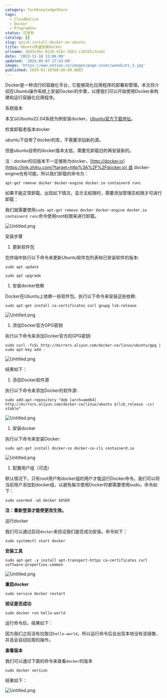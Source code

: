 ```yaml
---
category: TechKnowledgeShare
tags:
  - CloudNative
  - Docker
  - ProgramEnv
status: 已发布
catalog: []
slug: quick-install-docker-on-ubuntu
title: Ubuntu快速安装Docker
urlname: 3bd3cd5c-012b-418c-93b1-c3d325c3ca3c
date: '2023-11-18 13:06:00'
updated: '2024-09-07 17:43:00'
image: 'https://www.notion.so/images/page-cover/woodcuts_3.jpg'
published: 2020-01-18T08:00:00.000Z
---
```


Docker是一种流行的容器化平台，它能够简化应用程序的部署和管理。本文将介绍在Ubuntu操作系统上安装Docker的步骤，以便我们可以开始使用Docker来构建和运行容器化应用程序。


系统版本


本文以Ubuntu22.04系统为例安装docker，[Ubuntu官方下载地址](https://link.zhihu.com/?target=https%3A%2F%2Fubuntu.com%2Fdownload)。


检查卸载老版本docker


ubuntu下自带了docker的库，不需要添加新的源。


但是ubuntu自带的docker版本太低，需要先卸载旧的再安装新的。


注：docker的旧版本不一定被称为docker，[http://docker.io](https://link.zhihu.com/?target=http%3A%2F%2Fdocker.io) 或 docker-engine也有可能，所以我们卸载的命令为：


`apt-get remove docker docker-engine docker.io containerd runc`


如果不能正常卸载，出现如下情况，显示无权限时，需要添加管理员权限才可进行卸载：


我们就需要使用`sudo apt-get remove docker docker-engine docker.io containerd runc`命令使用root权限来进行卸载。


![Untitled.png](https://prod-files-secure.s3.us-west-2.amazonaws.com/5d24fe63-e567-4804-86f9-9fdc62e13082/39952d0f-7851-4550-b715-72a33876c773/Untitled.png?X-Amz-Algorithm=AWS4-HMAC-SHA256&X-Amz-Content-Sha256=UNSIGNED-PAYLOAD&X-Amz-Credential=ASIAZI2LB466YRRKSVZN%2F20250320%2Fus-west-2%2Fs3%2Faws4_request&X-Amz-Date=20250320T213336Z&X-Amz-Expires=3600&X-Amz-Security-Token=IQoJb3JpZ2luX2VjED0aCXVzLXdlc3QtMiJIMEYCIQCtuyUSq9FYu1GSpiTXUiIEb3Fe58L5liy5Mtip13wmigIhAJTb2dzaVlxHLolUwP7W%2BsLJPOKR92VIV6LlmzKUGfpsKogECJb%2F%2F%2F%2F%2F%2F%2F%2F%2F%2FwEQABoMNjM3NDIzMTgzODA1Igx%2BP1NOrL5zDpVXXOYq3AN66fdg4GZnsMI7M9EzYI8RpBYNCXJsS5BuQ2D5PRstOkF9Wl2wE9vBf%2FMlGx7O6fiSb42v%2FolGS%2FMF2WrGT3um2kze4tYX5Axa4r5UdOOWMwi8byyFnuZzwTWOTunsijsgcdm8Y4MkS6HwYSmMJtMCQ5lPuaPBXlU1mhhqcT7J6rLTQc0uXgMrNKu77313FXtS3S7Wv0CVM3axq4rw8O7UpcqaSsijn2KcxvjrMm0cPEnDwD0UWWdjtCqEW7nVMXh0hdYDFvOnpat3Xbo%2BxeN1peu2qXNUCEEJV9JCpDxXjuv0AFMiJX2%2FwLCcWO9IsNiv5qPGw9vlqGqvfSwhHd6QGPUpdwr1wNS48cDEroe64WGXpWZpMBaPv9xTYqig5EgiFtkuWjhKmV8Dn86ywkJy%2FwhX%2F9oaalW%2Fy1yX0CBv3l9g9itGViMq37iiF7VeLaty6lwcB2gA6QhiT9aWZU3C%2BBqnqCM1Ldy%2FUg%2BbWaAYGPZBS40XV1OcSUqQLHvqfk8IfsSMAp9XUgeUkSPAkpPAijG8ImI86WOiN%2FdUgHxFfNrwx4Fj6WNckvB2HcYZ7dwRQBQ5NEEwUO4HWeM0FM0rcsvyFSaAaAnkDKt%2FZzyFKKqyakXLOTBH7cEzlDDThPK%2BBjqkASVtB%2BUmzjvhyhiQ6jV30viIayvg%2BzNs4eZ9F0t54ztd0kpifiQZnZm8bFkJyj866gbzCAggI5z7MU81Rxot5Zp1SFGbJLD0vIJ%2BbEevI%2BrbW%2FvpwbZj8RiX4v%2Fefg%2B86NWRxRv7zAAOWI5lDvVJ8v72AwLZZoPeFWmu5YcFQnuvzyZUAHpKSa9qz3pxqZCq%2BwBoecvDwn%2BT93wf%2FLrgWot3fTTh&X-Amz-Signature=fafc3f05ec0c04e7167312f50e2c3e2f3981c0b580f30b70ac5109b7827b709c&X-Amz-SignedHeaders=host&x-id=GetObject)


安装步骤

1. 更新软件包

在终端中执行以下命令来更新Ubuntu软件包列表和已安装软件的版本:


`sudo apt update`


`sudo apt upgrade`

1. 安装docker依赖

Docker在Ubuntu上依赖一些软件包。执行以下命令来安装这些依赖:


`sudo apt-get install ca-certificates curl gnupg lsb-release`


![Untitled.png](https://prod-files-secure.s3.us-west-2.amazonaws.com/5d24fe63-e567-4804-86f9-9fdc62e13082/b5a549a8-6621-4824-a151-93e8b0592f14/Untitled.png?X-Amz-Algorithm=AWS4-HMAC-SHA256&X-Amz-Content-Sha256=UNSIGNED-PAYLOAD&X-Amz-Credential=ASIAZI2LB466YRRKSVZN%2F20250320%2Fus-west-2%2Fs3%2Faws4_request&X-Amz-Date=20250320T213336Z&X-Amz-Expires=3600&X-Amz-Security-Token=IQoJb3JpZ2luX2VjED0aCXVzLXdlc3QtMiJIMEYCIQCtuyUSq9FYu1GSpiTXUiIEb3Fe58L5liy5Mtip13wmigIhAJTb2dzaVlxHLolUwP7W%2BsLJPOKR92VIV6LlmzKUGfpsKogECJb%2F%2F%2F%2F%2F%2F%2F%2F%2F%2FwEQABoMNjM3NDIzMTgzODA1Igx%2BP1NOrL5zDpVXXOYq3AN66fdg4GZnsMI7M9EzYI8RpBYNCXJsS5BuQ2D5PRstOkF9Wl2wE9vBf%2FMlGx7O6fiSb42v%2FolGS%2FMF2WrGT3um2kze4tYX5Axa4r5UdOOWMwi8byyFnuZzwTWOTunsijsgcdm8Y4MkS6HwYSmMJtMCQ5lPuaPBXlU1mhhqcT7J6rLTQc0uXgMrNKu77313FXtS3S7Wv0CVM3axq4rw8O7UpcqaSsijn2KcxvjrMm0cPEnDwD0UWWdjtCqEW7nVMXh0hdYDFvOnpat3Xbo%2BxeN1peu2qXNUCEEJV9JCpDxXjuv0AFMiJX2%2FwLCcWO9IsNiv5qPGw9vlqGqvfSwhHd6QGPUpdwr1wNS48cDEroe64WGXpWZpMBaPv9xTYqig5EgiFtkuWjhKmV8Dn86ywkJy%2FwhX%2F9oaalW%2Fy1yX0CBv3l9g9itGViMq37iiF7VeLaty6lwcB2gA6QhiT9aWZU3C%2BBqnqCM1Ldy%2FUg%2BbWaAYGPZBS40XV1OcSUqQLHvqfk8IfsSMAp9XUgeUkSPAkpPAijG8ImI86WOiN%2FdUgHxFfNrwx4Fj6WNckvB2HcYZ7dwRQBQ5NEEwUO4HWeM0FM0rcsvyFSaAaAnkDKt%2FZzyFKKqyakXLOTBH7cEzlDDThPK%2BBjqkASVtB%2BUmzjvhyhiQ6jV30viIayvg%2BzNs4eZ9F0t54ztd0kpifiQZnZm8bFkJyj866gbzCAggI5z7MU81Rxot5Zp1SFGbJLD0vIJ%2BbEevI%2BrbW%2FvpwbZj8RiX4v%2Fefg%2B86NWRxRv7zAAOWI5lDvVJ8v72AwLZZoPeFWmu5YcFQnuvzyZUAHpKSa9qz3pxqZCq%2BwBoecvDwn%2BT93wf%2FLrgWot3fTTh&X-Amz-Signature=79703afe67d3422bf9862063a7262c1f200b83167504b12bc212c23772dd0c13&X-Amz-SignedHeaders=host&x-id=GetObject)

1. 添加Docker官方GPG密钥

执行以下命令来添加Docker官方的GPG密钥:


`sudo curl -fsSL http://mirrors.aliyun.com/docker-ce/linux/ubuntu/gpg | sudo apt-key add -`


![Untitled.png](https://prod-files-secure.s3.us-west-2.amazonaws.com/5d24fe63-e567-4804-86f9-9fdc62e13082/98014b5e-f5b7-4b16-804e-ab6917971bd3/Untitled.png?X-Amz-Algorithm=AWS4-HMAC-SHA256&X-Amz-Content-Sha256=UNSIGNED-PAYLOAD&X-Amz-Credential=ASIAZI2LB466YRRKSVZN%2F20250320%2Fus-west-2%2Fs3%2Faws4_request&X-Amz-Date=20250320T213336Z&X-Amz-Expires=3600&X-Amz-Security-Token=IQoJb3JpZ2luX2VjED0aCXVzLXdlc3QtMiJIMEYCIQCtuyUSq9FYu1GSpiTXUiIEb3Fe58L5liy5Mtip13wmigIhAJTb2dzaVlxHLolUwP7W%2BsLJPOKR92VIV6LlmzKUGfpsKogECJb%2F%2F%2F%2F%2F%2F%2F%2F%2F%2FwEQABoMNjM3NDIzMTgzODA1Igx%2BP1NOrL5zDpVXXOYq3AN66fdg4GZnsMI7M9EzYI8RpBYNCXJsS5BuQ2D5PRstOkF9Wl2wE9vBf%2FMlGx7O6fiSb42v%2FolGS%2FMF2WrGT3um2kze4tYX5Axa4r5UdOOWMwi8byyFnuZzwTWOTunsijsgcdm8Y4MkS6HwYSmMJtMCQ5lPuaPBXlU1mhhqcT7J6rLTQc0uXgMrNKu77313FXtS3S7Wv0CVM3axq4rw8O7UpcqaSsijn2KcxvjrMm0cPEnDwD0UWWdjtCqEW7nVMXh0hdYDFvOnpat3Xbo%2BxeN1peu2qXNUCEEJV9JCpDxXjuv0AFMiJX2%2FwLCcWO9IsNiv5qPGw9vlqGqvfSwhHd6QGPUpdwr1wNS48cDEroe64WGXpWZpMBaPv9xTYqig5EgiFtkuWjhKmV8Dn86ywkJy%2FwhX%2F9oaalW%2Fy1yX0CBv3l9g9itGViMq37iiF7VeLaty6lwcB2gA6QhiT9aWZU3C%2BBqnqCM1Ldy%2FUg%2BbWaAYGPZBS40XV1OcSUqQLHvqfk8IfsSMAp9XUgeUkSPAkpPAijG8ImI86WOiN%2FdUgHxFfNrwx4Fj6WNckvB2HcYZ7dwRQBQ5NEEwUO4HWeM0FM0rcsvyFSaAaAnkDKt%2FZzyFKKqyakXLOTBH7cEzlDDThPK%2BBjqkASVtB%2BUmzjvhyhiQ6jV30viIayvg%2BzNs4eZ9F0t54ztd0kpifiQZnZm8bFkJyj866gbzCAggI5z7MU81Rxot5Zp1SFGbJLD0vIJ%2BbEevI%2BrbW%2FvpwbZj8RiX4v%2Fefg%2B86NWRxRv7zAAOWI5lDvVJ8v72AwLZZoPeFWmu5YcFQnuvzyZUAHpKSa9qz3pxqZCq%2BwBoecvDwn%2BT93wf%2FLrgWot3fTTh&X-Amz-Signature=662be8e2970c5e56e0a7549949a91530d68e0302af0328bd3ceea20c3edbc8f0&X-Amz-SignedHeaders=host&x-id=GetObject)


结果如下：

1. 添加Docker软件源

执行以下命令来添加Docker的软件源:


`sudo add-apt-repository "deb [arch=amd64] http://mirrors.aliyun.com/docker-ce/linux/ubuntu $(lsb_release -cs) stable"`


![Untitled.png](https://prod-files-secure.s3.us-west-2.amazonaws.com/5d24fe63-e567-4804-86f9-9fdc62e13082/7fc5bdbe-9d4c-48b8-ba03-3309380f47ba/Untitled.png?X-Amz-Algorithm=AWS4-HMAC-SHA256&X-Amz-Content-Sha256=UNSIGNED-PAYLOAD&X-Amz-Credential=ASIAZI2LB466YRRKSVZN%2F20250320%2Fus-west-2%2Fs3%2Faws4_request&X-Amz-Date=20250320T213336Z&X-Amz-Expires=3600&X-Amz-Security-Token=IQoJb3JpZ2luX2VjED0aCXVzLXdlc3QtMiJIMEYCIQCtuyUSq9FYu1GSpiTXUiIEb3Fe58L5liy5Mtip13wmigIhAJTb2dzaVlxHLolUwP7W%2BsLJPOKR92VIV6LlmzKUGfpsKogECJb%2F%2F%2F%2F%2F%2F%2F%2F%2F%2FwEQABoMNjM3NDIzMTgzODA1Igx%2BP1NOrL5zDpVXXOYq3AN66fdg4GZnsMI7M9EzYI8RpBYNCXJsS5BuQ2D5PRstOkF9Wl2wE9vBf%2FMlGx7O6fiSb42v%2FolGS%2FMF2WrGT3um2kze4tYX5Axa4r5UdOOWMwi8byyFnuZzwTWOTunsijsgcdm8Y4MkS6HwYSmMJtMCQ5lPuaPBXlU1mhhqcT7J6rLTQc0uXgMrNKu77313FXtS3S7Wv0CVM3axq4rw8O7UpcqaSsijn2KcxvjrMm0cPEnDwD0UWWdjtCqEW7nVMXh0hdYDFvOnpat3Xbo%2BxeN1peu2qXNUCEEJV9JCpDxXjuv0AFMiJX2%2FwLCcWO9IsNiv5qPGw9vlqGqvfSwhHd6QGPUpdwr1wNS48cDEroe64WGXpWZpMBaPv9xTYqig5EgiFtkuWjhKmV8Dn86ywkJy%2FwhX%2F9oaalW%2Fy1yX0CBv3l9g9itGViMq37iiF7VeLaty6lwcB2gA6QhiT9aWZU3C%2BBqnqCM1Ldy%2FUg%2BbWaAYGPZBS40XV1OcSUqQLHvqfk8IfsSMAp9XUgeUkSPAkpPAijG8ImI86WOiN%2FdUgHxFfNrwx4Fj6WNckvB2HcYZ7dwRQBQ5NEEwUO4HWeM0FM0rcsvyFSaAaAnkDKt%2FZzyFKKqyakXLOTBH7cEzlDDThPK%2BBjqkASVtB%2BUmzjvhyhiQ6jV30viIayvg%2BzNs4eZ9F0t54ztd0kpifiQZnZm8bFkJyj866gbzCAggI5z7MU81Rxot5Zp1SFGbJLD0vIJ%2BbEevI%2BrbW%2FvpwbZj8RiX4v%2Fefg%2B86NWRxRv7zAAOWI5lDvVJ8v72AwLZZoPeFWmu5YcFQnuvzyZUAHpKSa9qz3pxqZCq%2BwBoecvDwn%2BT93wf%2FLrgWot3fTTh&X-Amz-Signature=643feb969a186c365761cbae15dc8b4afb6efc93ee615b49578c2be863864274&X-Amz-SignedHeaders=host&x-id=GetObject)

1. 安装docker

执行以下命令来安装Docker:


`sudo apt-get install docker-ce docker-ce-cli containerd.io`


![Untitled.png](https://prod-files-secure.s3.us-west-2.amazonaws.com/5d24fe63-e567-4804-86f9-9fdc62e13082/d5ede442-ffc5-49c3-a76a-76559a797244/Untitled.png?X-Amz-Algorithm=AWS4-HMAC-SHA256&X-Amz-Content-Sha256=UNSIGNED-PAYLOAD&X-Amz-Credential=ASIAZI2LB466YRRKSVZN%2F20250320%2Fus-west-2%2Fs3%2Faws4_request&X-Amz-Date=20250320T213336Z&X-Amz-Expires=3600&X-Amz-Security-Token=IQoJb3JpZ2luX2VjED0aCXVzLXdlc3QtMiJIMEYCIQCtuyUSq9FYu1GSpiTXUiIEb3Fe58L5liy5Mtip13wmigIhAJTb2dzaVlxHLolUwP7W%2BsLJPOKR92VIV6LlmzKUGfpsKogECJb%2F%2F%2F%2F%2F%2F%2F%2F%2F%2FwEQABoMNjM3NDIzMTgzODA1Igx%2BP1NOrL5zDpVXXOYq3AN66fdg4GZnsMI7M9EzYI8RpBYNCXJsS5BuQ2D5PRstOkF9Wl2wE9vBf%2FMlGx7O6fiSb42v%2FolGS%2FMF2WrGT3um2kze4tYX5Axa4r5UdOOWMwi8byyFnuZzwTWOTunsijsgcdm8Y4MkS6HwYSmMJtMCQ5lPuaPBXlU1mhhqcT7J6rLTQc0uXgMrNKu77313FXtS3S7Wv0CVM3axq4rw8O7UpcqaSsijn2KcxvjrMm0cPEnDwD0UWWdjtCqEW7nVMXh0hdYDFvOnpat3Xbo%2BxeN1peu2qXNUCEEJV9JCpDxXjuv0AFMiJX2%2FwLCcWO9IsNiv5qPGw9vlqGqvfSwhHd6QGPUpdwr1wNS48cDEroe64WGXpWZpMBaPv9xTYqig5EgiFtkuWjhKmV8Dn86ywkJy%2FwhX%2F9oaalW%2Fy1yX0CBv3l9g9itGViMq37iiF7VeLaty6lwcB2gA6QhiT9aWZU3C%2BBqnqCM1Ldy%2FUg%2BbWaAYGPZBS40XV1OcSUqQLHvqfk8IfsSMAp9XUgeUkSPAkpPAijG8ImI86WOiN%2FdUgHxFfNrwx4Fj6WNckvB2HcYZ7dwRQBQ5NEEwUO4HWeM0FM0rcsvyFSaAaAnkDKt%2FZzyFKKqyakXLOTBH7cEzlDDThPK%2BBjqkASVtB%2BUmzjvhyhiQ6jV30viIayvg%2BzNs4eZ9F0t54ztd0kpifiQZnZm8bFkJyj866gbzCAggI5z7MU81Rxot5Zp1SFGbJLD0vIJ%2BbEevI%2BrbW%2FvpwbZj8RiX4v%2Fefg%2B86NWRxRv7zAAOWI5lDvVJ8v72AwLZZoPeFWmu5YcFQnuvzyZUAHpKSa9qz3pxqZCq%2BwBoecvDwn%2BT93wf%2FLrgWot3fTTh&X-Amz-Signature=0a47ac0076eb560db4e9b32ed18a2d24ecafa9ad49681a3fe78f46fa76ca4857&X-Amz-SignedHeaders=host&x-id=GetObject)

1. 配置用户组（可选）

默认情况下，只有root用户和docker组的用户才能运行Docker命令。我们可以将当前用户添加到docker组，以避免每次使用Docker时都需要使用sudo。命令如下：


`sudo usermod -aG docker $USER`


**注：重新登录才能使更改生效。**


运行docker


我们可以通过启动`docker`来验证我们是否成功安装。命令如下：


`sudo systemctl start docker`


**安装工具**


`sudo apt-get -y install apt-transport-https ca-certificates curl software-properties-common`


![Untitled.png](https://prod-files-secure.s3.us-west-2.amazonaws.com/5d24fe63-e567-4804-86f9-9fdc62e13082/0c3615c1-94db-46f5-9743-68bb221a9964/Untitled.png?X-Amz-Algorithm=AWS4-HMAC-SHA256&X-Amz-Content-Sha256=UNSIGNED-PAYLOAD&X-Amz-Credential=ASIAZI2LB466YRRKSVZN%2F20250320%2Fus-west-2%2Fs3%2Faws4_request&X-Amz-Date=20250320T213336Z&X-Amz-Expires=3600&X-Amz-Security-Token=IQoJb3JpZ2luX2VjED0aCXVzLXdlc3QtMiJIMEYCIQCtuyUSq9FYu1GSpiTXUiIEb3Fe58L5liy5Mtip13wmigIhAJTb2dzaVlxHLolUwP7W%2BsLJPOKR92VIV6LlmzKUGfpsKogECJb%2F%2F%2F%2F%2F%2F%2F%2F%2F%2FwEQABoMNjM3NDIzMTgzODA1Igx%2BP1NOrL5zDpVXXOYq3AN66fdg4GZnsMI7M9EzYI8RpBYNCXJsS5BuQ2D5PRstOkF9Wl2wE9vBf%2FMlGx7O6fiSb42v%2FolGS%2FMF2WrGT3um2kze4tYX5Axa4r5UdOOWMwi8byyFnuZzwTWOTunsijsgcdm8Y4MkS6HwYSmMJtMCQ5lPuaPBXlU1mhhqcT7J6rLTQc0uXgMrNKu77313FXtS3S7Wv0CVM3axq4rw8O7UpcqaSsijn2KcxvjrMm0cPEnDwD0UWWdjtCqEW7nVMXh0hdYDFvOnpat3Xbo%2BxeN1peu2qXNUCEEJV9JCpDxXjuv0AFMiJX2%2FwLCcWO9IsNiv5qPGw9vlqGqvfSwhHd6QGPUpdwr1wNS48cDEroe64WGXpWZpMBaPv9xTYqig5EgiFtkuWjhKmV8Dn86ywkJy%2FwhX%2F9oaalW%2Fy1yX0CBv3l9g9itGViMq37iiF7VeLaty6lwcB2gA6QhiT9aWZU3C%2BBqnqCM1Ldy%2FUg%2BbWaAYGPZBS40XV1OcSUqQLHvqfk8IfsSMAp9XUgeUkSPAkpPAijG8ImI86WOiN%2FdUgHxFfNrwx4Fj6WNckvB2HcYZ7dwRQBQ5NEEwUO4HWeM0FM0rcsvyFSaAaAnkDKt%2FZzyFKKqyakXLOTBH7cEzlDDThPK%2BBjqkASVtB%2BUmzjvhyhiQ6jV30viIayvg%2BzNs4eZ9F0t54ztd0kpifiQZnZm8bFkJyj866gbzCAggI5z7MU81Rxot5Zp1SFGbJLD0vIJ%2BbEevI%2BrbW%2FvpwbZj8RiX4v%2Fefg%2B86NWRxRv7zAAOWI5lDvVJ8v72AwLZZoPeFWmu5YcFQnuvzyZUAHpKSa9qz3pxqZCq%2BwBoecvDwn%2BT93wf%2FLrgWot3fTTh&X-Amz-Signature=5e6b12566197db9b541a6406cca3f3be8b1e5f29a75af94844fb210cc6f69650&X-Amz-SignedHeaders=host&x-id=GetObject)


**重启docker**


`sudo service docker restart`


**验证是否成功**


`sudo docker run hello-world`


运行命令后，结果如下：


因为我们之前没有拉取过`hello-world`，所以运行命令后会出现本地没有该镜像，并且会自动拉取的操作。


**查看版本**


我们可以通过下面的命令来查看`docker`的版本


`sudo docker version`


结果如下：


![Untitled.png](https://prod-files-secure.s3.us-west-2.amazonaws.com/5d24fe63-e567-4804-86f9-9fdc62e13082/efdb509a-3c1e-41a3-91ee-a1bd88793688/Untitled.png?X-Amz-Algorithm=AWS4-HMAC-SHA256&X-Amz-Content-Sha256=UNSIGNED-PAYLOAD&X-Amz-Credential=ASIAZI2LB466YRRKSVZN%2F20250320%2Fus-west-2%2Fs3%2Faws4_request&X-Amz-Date=20250320T213336Z&X-Amz-Expires=3600&X-Amz-Security-Token=IQoJb3JpZ2luX2VjED0aCXVzLXdlc3QtMiJIMEYCIQCtuyUSq9FYu1GSpiTXUiIEb3Fe58L5liy5Mtip13wmigIhAJTb2dzaVlxHLolUwP7W%2BsLJPOKR92VIV6LlmzKUGfpsKogECJb%2F%2F%2F%2F%2F%2F%2F%2F%2F%2FwEQABoMNjM3NDIzMTgzODA1Igx%2BP1NOrL5zDpVXXOYq3AN66fdg4GZnsMI7M9EzYI8RpBYNCXJsS5BuQ2D5PRstOkF9Wl2wE9vBf%2FMlGx7O6fiSb42v%2FolGS%2FMF2WrGT3um2kze4tYX5Axa4r5UdOOWMwi8byyFnuZzwTWOTunsijsgcdm8Y4MkS6HwYSmMJtMCQ5lPuaPBXlU1mhhqcT7J6rLTQc0uXgMrNKu77313FXtS3S7Wv0CVM3axq4rw8O7UpcqaSsijn2KcxvjrMm0cPEnDwD0UWWdjtCqEW7nVMXh0hdYDFvOnpat3Xbo%2BxeN1peu2qXNUCEEJV9JCpDxXjuv0AFMiJX2%2FwLCcWO9IsNiv5qPGw9vlqGqvfSwhHd6QGPUpdwr1wNS48cDEroe64WGXpWZpMBaPv9xTYqig5EgiFtkuWjhKmV8Dn86ywkJy%2FwhX%2F9oaalW%2Fy1yX0CBv3l9g9itGViMq37iiF7VeLaty6lwcB2gA6QhiT9aWZU3C%2BBqnqCM1Ldy%2FUg%2BbWaAYGPZBS40XV1OcSUqQLHvqfk8IfsSMAp9XUgeUkSPAkpPAijG8ImI86WOiN%2FdUgHxFfNrwx4Fj6WNckvB2HcYZ7dwRQBQ5NEEwUO4HWeM0FM0rcsvyFSaAaAnkDKt%2FZzyFKKqyakXLOTBH7cEzlDDThPK%2BBjqkASVtB%2BUmzjvhyhiQ6jV30viIayvg%2BzNs4eZ9F0t54ztd0kpifiQZnZm8bFkJyj866gbzCAggI5z7MU81Rxot5Zp1SFGbJLD0vIJ%2BbEevI%2BrbW%2FvpwbZj8RiX4v%2Fefg%2B86NWRxRv7zAAOWI5lDvVJ8v72AwLZZoPeFWmu5YcFQnuvzyZUAHpKSa9qz3pxqZCq%2BwBoecvDwn%2BT93wf%2FLrgWot3fTTh&X-Amz-Signature=3acd6764158fd92aa64a6c8b63cd40af2790bf6fffd83cb87ef89697b8cfbe28&X-Amz-SignedHeaders=host&x-id=GetObject)

